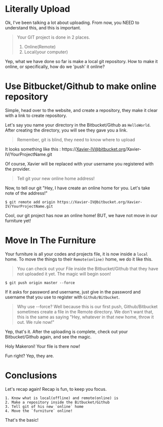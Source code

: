 # Literally Upload

Ok, I've been talking a lot about uploading. From now, you NEED to understand this, and this is important.

>Your GIT project is done in 2 places.
>1. Online(Remote)
>2. Local(your computer)

Yep, what we have done so far is make a local git repository. How to make it online, or specifically, how do we 'push' it online?

# Use Bitbucket/Github to make online repository

Simple, head over to the website, and create a repository, they make it clear with a link to create repository.

Let's say you name your directory in the Bitbucket/Github as `HelloWorld`. After creating the directory, you will see they gave you a link. 

>Remember, git is blind, they need to know where to upload

It looks something like this : https://Xavier-IV@bitbucket.org/Xavier-IV/YourProjectName.git

Of course, Xavier will be replaced with your username you registered with the provider.

>Tell git your new online home address!

Now, to tell our git "Hey, I have create an online home for you. Let's take note of the address!"

	$ git remote add origin https://Xavier-IV@bitbucket.org/Xavier-IV/YourProjectName.git


Cool, our git project has now an online home! BUT, we have not move in our furniture yet!

# Move In The Furniture

Your furniture is all your codes and projects file, it is now inside a `local` home. To move the things to their `Remote(online)` home, we do it like this.

>You can check out your File inside the Bitbucket/Github that they have not uploaded it yet. The magic will begin soon!

	$ git push origin master --force

If it asks for password and username, just give in the password and username that you use to register with `Github/Bitbucket`.

>Why use --force? Well because this is our first push, Github/Bitbucket sometimes create a file in the Remote directory. We don't want that, this is the same as saying "Hey, whatever in that new home, throw it out. We rule now!"

Yep, that's it. After the uploading is complete, check out your Bitbucket/Github again, and see the magic.

Holy Makeroni! Your file is there now!

Fun right? Yep, they are.

# Conclusions

Let's recap again! Recap is fun, to keep you focus.

	1. Know what is local(offline) and remote(online) is
	2. Make a repository inside the Bitbucket/Github
	3. Tell git of his new `online` home
	4. Move the `furniture` online!

That's the basic!
